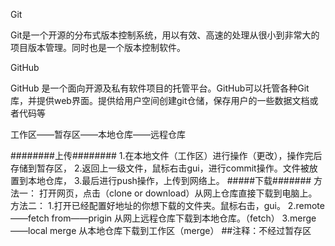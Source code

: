 Git 

Git是一个开源的分布式版本控制系统，用以有效、高速的处理从很小到非常大的项目版本管理。同时也是一个版本控制软件。

GitHub

GitHub 是一个面向开源及私有软件项目的托管平台。GitHub可以托管各种Git库，并提供web界面。提供给用户空间创建git仓储，保存用户的一些数据文档或者代码等

工作区——暂存区——本地仓库——远程仓库

########上传########
1.在本地文件（工作区）进行操作（更改），操作完后存储到暂存区，
2.返回上一级文件，鼠标右击gui，进行commit操作。文件被放置到本地仓库，
3.最后进行push操作，上传到网络上。
#####下载#######
方法一：
      打开网页，点击（clone or download）从网上仓库直接下载到电脑上。
方法二：
      1.打开已经配置好地址的你想下载的文件夹。鼠标右击，gui。
      2.remote——fetch from——prigin  从网上远程仓库下载到本地仓库。（fetch）
      3.merge——local merge   从本地仓库下载到工作区（merge）
      ##注释：不经过暂存区
